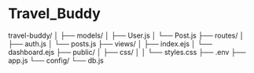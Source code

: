 # Travel_Buddy

travel-buddy/
│
├── models/
│   ├── User.js
│   └── Post.js
├── routes/
│   ├── auth.js
│   └── posts.js
├── views/
│   ├── index.ejs
│   └── dashboard.ejs
├── public/
│   ├── css/
│   │   └── styles.css
├── .env
├── app.js
└── config/
    └── db.js
